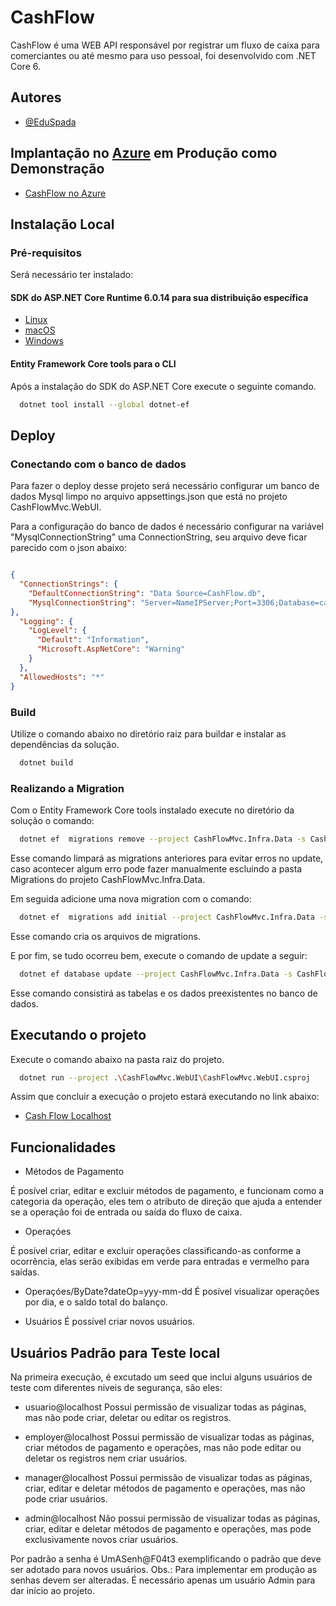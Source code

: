 # CashFlow

CashFlow é uma WEB API responsável por registrar um fluxo de caixa para comerciantes ou até mesmo para uso pessoal, foi desenvolvido com .NET Core 6.



## Autores

- [@EduSpada](https://www.github.com/EduSpada)


## Implantação no [Azure](https://portal.azure.com/) em Produção como Demonstração

 - [CashFlow no Azure](https://cashflowmjv.azurewebsites.net/)



## Instalação Local
### Pré-requisitos
Será necessário ter instalado:
#### SDK do ASP.NET Core Runtime 6.0.14 para sua distribuição específica
- [Linux](https://learn.microsoft.com/dotnet/core/install/linux?WT.mc_id=dotnet-35129-website)
- [macOS](https://dotnet.microsoft.com/en-us/download/dotnet/thank-you/sdk-6.0.406-macos-x64-installer)
- [Windows](https://dotnet.microsoft.com/en-us/download/dotnet/thank-you/sdk-6.0.406-windows-x64-installer)

#### Entity Framework Core tools para o CLI

Após a instalação do SDK do ASP.NET Core execute o seguinte comando.
```bash
  dotnet tool install --global dotnet-ef
```
    
## Deploy
### Conectando com o banco de dados
Para fazer o deploy desse projeto será necessário configurar um banco de dados Mysql limpo no arquivo appsettings.json que está no projeto CashFlowMvc.WebUI.

Para a configuração do banco de dados é necessário configurar na variável "MysqlConnectionString" uma ConnectionString, seu arquivo deve ficar parecido com o json abaixo:

```json

{
  "ConnectionStrings": {
    "DefaultConnectionString": "Data Source=CashFlow.db",
    "MysqlConnectionString": "Server=NameIPServer;Port=3306;Database=cashflowmydb;User ID=CashFlowSysAdm; Password=SuaSenha"
},
  "Logging": {
    "LogLevel": {
      "Default": "Information",
      "Microsoft.AspNetCore": "Warning"
    }
  },
  "AllowedHosts": "*"
}
```
### Build
Utilize o comando abaixo no diretório raiz para buildar e instalar as dependências da solução.
```bash
  dotnet build
```
### Realizando a Migration

Com o Entity Framework Core tools instalado execute no diretório da solução o comando:
```bash
  dotnet ef  migrations remove --project CashFlowMvc.Infra.Data -s CashFlowMvc.WebUI -c ApplicationDbContext --verbose
```
Esse comando limpará as migrations anteriores para evitar erros no update, caso acontecer algum erro pode fazer manualmente escluindo a pasta Migrations do projeto CashFlowMvc.Infra.Data.

Em seguida adicione uma nova migration com o comando:
```bash
  dotnet ef  migrations add initial --project CashFlowMvc.Infra.Data -s CashFlowMvc.WebUI -c ApplicationDbContext --verbose
```
Esse comando cria os arquivos de migrations.

E por fim, se tudo ocorreu bem, execute o comando de update a seguir:
```bash
  dotnet ef database update --project CashFlowMvc.Infra.Data -s CashFlowMvc.WebUI -c ApplicationDbContext --verbose
```
Esse comando consistirá as tabelas e os dados preexistentes no banco de dados.



## Executando o projeto

Execute o comando abaixo na pasta raiz do projeto.
```bash
  dotnet run --project .\CashFlowMvc.WebUI\CashFlowMvc.WebUI.csproj
```

Assim que concluir a execução o projeto estará executando no link abaixo:

- [Cash Flow Localhost](https://localhost:7263/)
## Funcionalidades

- Métodos de Pagamento

É posível criar, editar e excluir métodos de pagamento, e funcionam como a categoria da operação, eles tem o atributo de direção que ajuda a entender se a operação foi de entrada ou saída do fluxo de caixa.
- Operaçóes

É posível criar, editar e excluir operações classificando-as conforme a ocorrência, elas serão exibidas em verde para entradas e vermelho para saídas.

- Operaçóes/ByDate?dateOp=yyy-mm-dd
É posível visualizar operações por dia, e o saldo total do balanço.

- Usuários
É possivel criar novos usuários.


## Usuários Padrão para Teste local

Na primeira execução, é excutado um seed que inclui alguns usuários de teste com diferentes niveis de segurança, são eles:

- usuario@localhost
Possui permissão de visualizar todas as páginas, mas não pode criar, deletar ou editar os registros.

- employer@localhost
Possui permissão de visualizar todas as páginas, criar métodos de pagamento e operações, mas não pode editar ou deletar os registros nem criar usuários.

- manager@localhost
Possui permissão de visualizar todas as páginas, criar, editar e deletar métodos de pagamento e operações, mas não pode criar usuários.

- admin@localhost
Não possui permissão de visualizar todas as páginas, criar, editar e deletar métodos de pagamento e operações, mas pode exclusivamente novos criar usuários.

Por padrão a senha é UmASenh@F04t3 exemplificando o padrão que deve ser adotado para novos usuários.
Obs.: Para implementar em produção as senhas devem ser alteradas. É necessário apenas um usuário Admin para dar início ao projeto.


